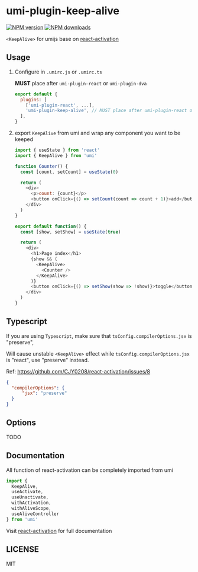 # umi-plugin-keep-alive

[![NPM version](https://img.shields.io/npm/v/umi-plugin-keep-alive.svg?style=flat)](https://npmjs.org/package/umi-plugin-keep-alive)
[![NPM downloads](http://img.shields.io/npm/dm/umi-plugin-keep-alive.svg?style=flat)](https://npmjs.org/package/umi-plugin-keep-alive)

`<KeepAlive>` for umijs base on [react-activation](https://github.com/CJY0208/react-activation)

## Usage

1. Configure in `.umirc.js` or `.umirc.ts`

    **MUST** place after `umi-plugin-react` or `umi-plugin-dva`

    ```javascript
    export default {
      plugins: [
        ['umi-plugin-react', ...],
        'umi-plugin-keep-alive', // MUST place after umi-plugin-react or umi-plugin-dva
      ],
    }
    ```

2. export `KeepAlive` from umi and wrap any component you want to be keeped  

    ```javascript
    import { useState } from 'react'
    import { KeepAlive } from 'umi'

    function Counter() {
      const [count, setCount] = useState(0)

      return (
        <div>
          <p>count: {count}</p>
          <button onClick={() => setCount(count => count + 1)}>add</button>
        </div>
      )
    }

    export default function() {
      const [show, setShow] = useState(true)

      return (
        <div>
          <h1>Page index</h1>
          {show && (
            <KeepAlive>
              <Counter />
            </KeepAlive>
          )}
          <button onClick={() => setShow(show => !show)}>toggle</button>
        </div>
      )
    }
    ```

## Typescript

If you are using `Typescript`, make sure that `tsConfig.compilerOptions.jsx` is "preserve",

Will cause unstable `<KeepAlive>` effect while `tsConfig.compilerOptions.jsx` is "react", use "preserve" instead. 

Ref: https://github.com/CJY0208/react-activation/issues/8

```json
{
  "compilerOptions": {
      "jsx": "preserve"
  }
}
```

## Options

TODO

## Documentation

All function of react-activation can be completely imported from umi

```javascript
import {
  KeepAlive,
  useActivate, 
  useUnactivate, 
  withActivation,
  withAliveScope, 
  useAliveController
} from 'umi'
```

Visit [react-activation](https://github.com/CJY0208/react-activation) for full documentation

## LICENSE

MIT
